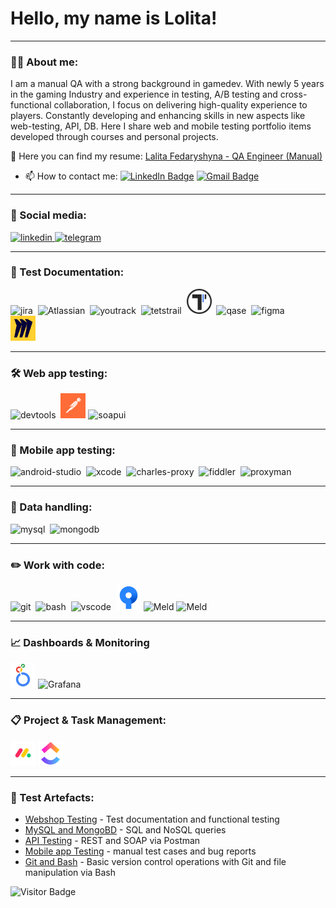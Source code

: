 # Hello, my name is Lolita!

---

### 👨‍💻 About me:

I am a manual QA with a strong background in gamedev. With newly 5 years in the gaming Industry and experience in testing, A/B testing and cross-functional collaboration, I focus on delivering high-quality experience to players. Constantly developing and enhancing skills in new aspects like web-testing, API, DB. Here I share web and mobile testing portfolio items developed through courses and personal projects.

📃 Here you can find my resume: [Lalita Fedaryshyna - QA Engineer (Manual)](https://drive.google.com/file/d/15cUMxzkvkBd83wt7GrVJ5oVrEx02pUsT/view?usp=sharing) 



- 📫 How to contact me: [![LinkedIn Badge](https://img.shields.io/badge/-@lolitafedorishina-blue?style=flat&logo=LinkedIn&logoColor=white)](www.linkedin.com/in/lolita-fedorishina) [![Gmail Badge](https://img.shields.io/badge/-Gmail-red?style=flat&logo=Gmail&logoColor=white)](mailto:loli.fedorishina@gmail.com)

---

### 🤝 Social media:

  <div id="badges">
    <a href="www.linkedin.com/in/lolita-fedorishina" target="_blank">
      <img src="https://cdn-icons-png.flaticon.com/512/2504/2504799.png" width="40" height="40" alt="linkedin" />
    </a>
    <a href="https://t.me/felolli" target="_blank">
      <img src="https://cdn-icons-png.flaticon.com/512/2111/2111646.png" width="40" height="40" alt="telegram" />
    </a>
  </div>

---

### 📁 Test Documentation:

<div>
  <img src="https://cdn.jsdelivr.net/gh/devicons/devicon/icons/jira/jira-original.svg" title="jira" alt="jira" width="40" height="40"/>&nbsp
  <img src="https://cdn.worldvectorlogo.com/logos/atlassian-1.svg" title="Atlassian" alt="Atlassian" width="48" height="18"/>&nbsp;
  <img src="https://upload.wikimedia.org/wikipedia/commons/thumb/8/8d/YouTrack_Icon.svg/1024px-YouTrack_Icon.svg.png?20200803082248" title="youtrack" alt="youtrack" width="40" height="40"/>&nbsp
  <img src="https://codahosted.io/packs/21236/unversioned/assets/LOGO/ba1091c59bab89cd2fd0f289622731fe16113d7b00905abe64759c313a4b73b76c1b0426076ed76cb74752234c734131df46992d5b8b48fc13e264240e4f7119f736cfeb64df36ded54b5cbf6198b9cadedf18dd0cac5c7dbcd16e6336c29363cd1292ba" title="testrail" alt="tetstrail" width="40" height="40"/>&nbsp
  <img src="https://raw.githubusercontent.com/lfedorishina/assets/main/CT-wnrQ-_400x400.jpg" title="Testomat.io" alt="Testomat.io" width="40" height="40"/>&nbsp;
  <img src="https://luna1.co/eb0187.png" title="qase" alt="qase" width="40" height="40"/>&nbsp
  <img src="https://cdn.jsdelivr.net/gh/devicons/devicon/icons/figma/figma-original.svg" title="figma" alt="figma" width="40" height="40"/>&nbsp
</div>
  <img src="https://raw.githubusercontent.com/lfedorishina/assets/main/miro.png" title="Miro" alt="Miro" width="40" height="40"/>

---

### 🛠 Web app testing:

<div>
  <img src="https://d33wubrfki0l68.cloudfront.net/38b5c953a4667366685d55db55d057c86db1fc54/a0fdc/static/acae6b24d940347661ca901ea07f47c1/chrome-dev-logo-icon.png" title="devtools" alt="devtools" width="40" height="40"/>&nbsp
  <img src="https://raw.githubusercontent.com/lfedorishina/assets/main/postman.png" alt="Postman" width="40"/>
  <img src="https://static0.smartbear.co/smartbearbrand/media/images/home/soapui-icon.svg" title="soapui" alt="soapui" width="40" height="40"/>&nbsp
</div>

---

### 📱 Mobile app testing:

<div>
  <img src="https://cdn.jsdelivr.net/gh/devicons/devicon/icons/androidstudio/androidstudio-original.svg" title="android-studio" alt="android-studio" width="40" height="40"/>&nbsp
  <img src="https://cdn.jsdelivr.net/gh/devicons/devicon/icons/xcode/xcode-original.svg" title="xcode" alt="xcode" width="40" height="40"/>&nbsp
  <img src="https://cdn.icon-icons.com/icons2/3053/PNG/512/charles_proxy_macos_bigsur_icon_190302.png" title="charles-proxy" alt="charles-proxy" width="40" height="40"/>&nbsp
  <img src="https://www.megaleechers.com/storage/Fiddler-Everywhere-Icon.png" title="fiddler" alt="fiddler" width="40" height="40"/>&nbsp
  <img src="https://pbs.twimg.com/profile_images/1589614420766126080/slAIVDtr_400x400.jpg" title="proxyman" alt="proxyman" width="40" height="40"/>&nbsp
</div>

---

### 💾 Data handling:

<div>
  <img src="https://cdn.jsdelivr.net/gh/devicons/devicon/icons/mysql/mysql-original.svg" title="mysql" alt="mysql" width="40" height="40"/>&nbsp
  <img src="https://cdn.jsdelivr.net/gh/devicons/devicon/icons/mongodb/mongodb-original.svg" title="mongodb" alt="mongodb" width="40" height="40"/>&nbsp
</div>

---

### ✏️ Work with code:

<div>
  <img src="https://cdn.jsdelivr.net/gh/devicons/devicon/icons/git/git-original.svg" title="git" alt="git" width="40" height="40"/>&nbsp
  <img src="https://upload.wikimedia.org/wikipedia/commons/thumb/4/4b/Bash_Logo_Colored.svg/1024px-Bash_Logo_Colored.svg.png?20180723054350" title="bash" alt="bash" width="40" height="40"/>&nbsp
  <img src="https://cdn.jsdelivr.net/gh/devicons/devicon/icons/vscode/vscode-original.svg" title="vscode" alt="vscode" width="40" height="40"/>&nbsp
  <img src="https://raw.githubusercontent.com/lfedorishina/assets/main/sourcetree.png" alt="SourceTree" width="40"/>
  <img src="https://upload.wikimedia.org/wikipedia/commons/e/ea/Meld_Logo.svg" alt="Meld" width="40"/>
  <img src="https://img.icons8.com/?size=100&id=F4uMFPZgS0gt&format=png&color=000000" alt="Meld" width="40"/>
</div>


---

 ### 📈 Dashboards & Monitoring
 
<div>   
  <img src="https://raw.githubusercontent.com/lfedorishina/assets/main/google-looker.png" title="Looker" alt="Looker" width="40"/>
  <img src="https://upload.wikimedia.org/wikipedia/commons/3/3b/Grafana_icon.svg" title="Grafana" alt="Grafana" width="40"/>&nbsp;
<div>

---

### 📋 Project & Task Management:

<div>   
  <img src="https://raw.githubusercontent.com/lfedorishina/assets/refs/heads/main/monday.com.jpeg" title="Monday.com" alt="Monday.com" width="40" height="40"/>
<img src="https://raw.githubusercontent.com/lfedorishina/assets/refs/heads/main/clickup.png" title="ClickUp" alt="ClickUp" width="40" height="40"/>
<div>

---

### 🧪 Test Artefacts:

- [Webshop Testing](https://github.com/lfedorishina/web) - Test documentation and functional testing
- [MySQL and MongoBD](https://github.com/lfedorishina/database) - SQL and NoSQL queries
- [API Testing](https://github.com/lfedorishina/api/blob/main/README.md) - REST and SOAP via Postman
- [Mobile app Testing](https://github.com/lfedorishina/mobile/blob/main/README.md) - manual test cases and bug reports
- [Git and Bash](https://github.com/lfedorishina/git_bash/blob/main/README.md) - Basic version control operations with Git and file manipulation via Bash


<!-- ### 💻 Completed Courses:

| Курсы                                                           | Дата              |
| ----------------------------------------------------------------| :---------------: |
| https://rusau.net/qa-from-scratch/ Функциональное тестирование ПО                          | 04/2025 - 07/2025 |

--- -->

![Visitor Badge](https://visitor-badge.laobi.icu/badge?page_id=lfedorishina.lfedorishina)
